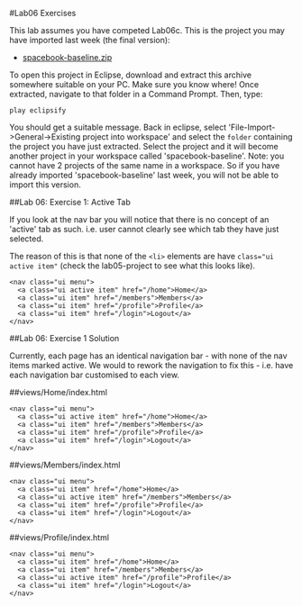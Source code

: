 #Lab06 Exercises

This lab assumes you have competed Lab06c. This is the project you may have imported last week (the final version):

- [spacebook-baseline.zip](archives/spacebook-baseline.zip)

To open this project in Eclipse, download and extract this archive somewhere suitable on your PC. Make sure you know where! Once extracted, navigate to that folder in a Command Prompt. Then, type:

~~~
play eclipsify
~~~

You should get a suitable message. Back in eclipse, select 'File-Import->General->Existing project into workspace' and select the `folder` containing the project you have just extracted. Select the project and it will become another project in your workspace called 'spacebook-baseline'. Note: you cannot have 2 projects of the same name in a workspace. So if you have already imported 'spacebook-baseline' last week, you will not be able to import this version.


##Lab 06: Exercise 1: Active Tab

If you look at the nav bar you will notice that there is no concept of an 'active' tab as such. i.e. user cannot clearly see which tab they have just selected.

The reason of this is that none of the `<li>` elements are have `class="ui active item"` (check the lab05-project to see what this looks like).

~~~
<nav class="ui menu">
  <a class="ui active item" href="/home">Home</a>
  <a class="ui item" href="/members">Members</a>
  <a class="ui item" href="/profile">Profile</a>
  <a class="ui item" href="/login">Logout</a>
</nav>
~~~

##Lab 06: Exercise 1 Solution

Currently, each page has an identical navigation bar - with none of the nav items marked active. We would to rework the navigation to fix this - i.e. have each navigation bar customised to each view.

##views/Home/index.html
~~~
<nav class="ui menu"> 
  <a class="ui active item" href="/home">Home</a>      
  <a class="ui item" href="/members">Members</a>   
  <a class="ui item" href="/profile">Profile</a>   
  <a class="ui item" href="/login">Logout</a>      
</nav>
~~~

##views/Members/index.html
~~~
<nav class="ui menu"> 
  <a class="ui item" href="/home">Home</a>      
  <a class="ui active item" href="/members">Members</a>   
  <a class="ui item" href="/profile">Profile</a>   
  <a class="ui item" href="/login">Logout</a>      
</nav>
~~~

##views/Profile/index.html
~~~
<nav class="ui menu"> 
  <a class="ui item" href="/home">Home</a>      
  <a class="ui item" href="/members">Members</a>   
  <a class="ui active item" href="/profile">Profile</a>   
  <a class="ui item" href="/login">Logout</a>      
</nav>
~~~
